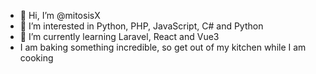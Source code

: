 - 👋 Hi, I’m @mitosisX
- 👀 I’m interested in Python, PHP, JavaScript, C# and Python 
- 🌱 I’m currently learning Laravel, React and Vue3
- I am baking something incredible, so get out of my kitchen while I am cooking 

<!---
mitosisX/mitosisX is a ✨ special ✨ repository because its `README.md` (this file) appears on your GitHub profile.
You can click the Preview link to take a look at your changes.
--->
